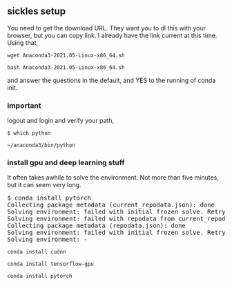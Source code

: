 ## sickles setup

You need to get the download URL. They want you to dl this with your browser, but you can copy link.
I already have the link current at this time. Using that, 

`wget Anaconda3-2021.05-Linux-x86_64.sh`

`bash Anaconda3-2021.05-Linux-x86_64.sh`

and answer the questions in the default, and YES to the running of conda init.

### important

logout and login and verify your path,

`$ which python`

`~/anaconda3/bin/python`

### install gpu and deep learning stuff

It often takes awhile to solve the environment. Not more than five minutes, but it can seem very long.

<pre>
$ conda install pytorch
Collecting package metadata (current_repodata.json): done
Solving environment: failed with initial frozen solve. Retrying with flexible solve.
Solving environment: failed with repodata from current_repodata.json, will retry with next repodata source.
Collecting package metadata (repodata.json): done
Solving environment: failed with initial frozen solve. Retrying with flexible solve.
Solving environment: - 
</pre>


`conda install cudnn`

`conda install tensorflow-gpu`

`conda install pytorch`


